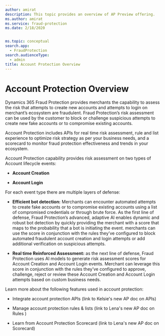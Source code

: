 ```yaml
---
author: amirat
description: This topic provides an overview of AP Preview offering.
ms.author: amirat
ms.service: fraud-protection
ms.date: 2/18/2020


ms.topic: conceptual
search.app: 
  - FraudProtection
search.audienceType:
  - admin
title: Account Protection Overview
---
```

# Account Protection Overview

Dynamics 365 Fraud Protection provides merchants the capability to assess the risk that attempts to create new accounts and attempts to login on merchant’s ecosystem are fraudulent. Fraud Protection’s risk assessment can be used by the customer to block or challenge suspicious attempts to create new fake accounts or to compromise existing accounts.    

Account Protection includes APIs for real time risk assessment, rule and list experience to optimize risk strategy as per your business needs, and a scorecard to monitor fraud protection effectiveness and trends in your ecosystem.

Account Protection capability provides risk assessment on two types of Account lifecycle events: 

- **Account Creation** 

- **Account Login** 

For each event type there are multiple layers of defense: 

- **Efficient bot detection:** Merchants can encounter automated attempts to create fake accounts or to compromise existing accounts using a list of compromised credentials or through brute force. As the first line of defense, Fraud Protection’s advanced, adaptive AI enables dynamic and robust bot detection by quickly providing the merchant with a score that maps to the probability that a bot is initiating the event. merchants can use the score in conjunction with the rules they’ve configured to block automated fraudulent account creation and login attempts or add additional verification on suspicious attempts.

- **Real time Reinforced Assessment:** as the next line of defense, Fraud Protection uses AI models to generate risk assessment scores for Account Creation and Account Login events. Merchant can leverage this score in conjunction with the rules they’ve configured to approve, challenge, reject or review these Account Creation and Account Login attempts based on custom business needs.

Learn more about the following features used in account protection: 

- Integrate account protection APIs (link to Kelsie's new AP doc on APIs) 

- Manage account protection rules & lists (link to Lena's new AP doc on Rules ) 

- Learn from Account Protection Scorecard (link to Lena's new AP doc on Scorecard) 
